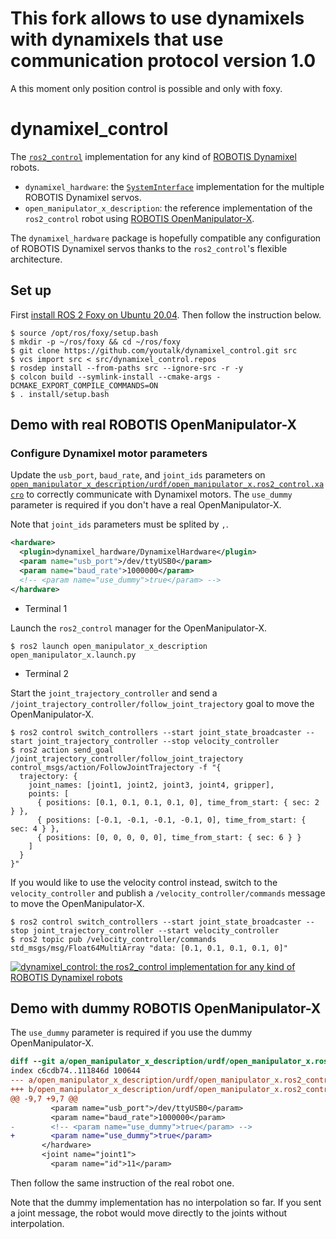 # This fork allows to use dynamixels with dynamixels that use communication protocol version 1.0
A this moment only position control is possible and only with foxy. 

# dynamixel_control

The [`ros2_control`](https://github.com/ros-controls/ros2_control) implementation for any kind of [ROBOTIS Dynamixel](https://emanual.robotis.com/docs/en/dxl/) robots.

- `dynamixel_hardware`: the [`SystemInterface`](https://github.com/ros-controls/ros2_control/blob/master/hardware_interface/include/hardware_interface/system_interface.hpp) implementation for the multiple ROBOTIS Dynamixel servos.
- `open_manipulator_x_description`: the reference implementation of the `ros2_control` robot using [ROBOTIS OpenManipulator-X](https://emanual.robotis.com/docs/en/platform/openmanipulator_x/overview/).

The `dynamixel_hardware` package is hopefully compatible any configuration of ROBOTIS Dynamixel servos thanks to the `ros2_control`'s flexible architecture.

## Set up

First [install ROS 2 Foxy on Ubuntu 20.04](https://index.ros.org/doc/ros2/Installation/Foxy/Linux-Install-Debians/). Then follow the instruction below.

```shell
$ source /opt/ros/foxy/setup.bash
$ mkdir -p ~/ros/foxy && cd ~/ros/foxy
$ git clone https://github.com/youtalk/dynamixel_control.git src
$ vcs import src < src/dynamixel_control.repos
$ rosdep install --from-paths src --ignore-src -r -y
$ colcon build --symlink-install --cmake-args -DCMAKE_EXPORT_COMPILE_COMMANDS=ON
$ . install/setup.bash
```

## Demo with real ROBOTIS OpenManipulator-X

### Configure Dynamixel motor parameters

Update the `usb_port`, `baud_rate`, and `joint_ids` parameters on [`open_manipulator_x_description/urdf/open_manipulator_x.ros2_control.xacro`](https://github.com/youtalk/dynamixel_control/blob/main/open_manipulator_x_description/urdf/open_manipulator_x.ros2_control.xacro#L9-L12) to correctly communicate with Dynamixel motors.
The `use_dummy` parameter is required if you don't have a real OpenManipulator-X.

Note that `joint_ids` parameters must be splited by `,`.

```xml
<hardware>
  <plugin>dynamixel_hardware/DynamixelHardware</plugin>
  <param name="usb_port">/dev/ttyUSB0</param>
  <param name="baud_rate">1000000</param>
  <!-- <param name="use_dummy">true</param> -->
</hardware>
```

- Terminal 1

Launch the `ros2_control` manager for the OpenManipulator-X.

```shell
$ ros2 launch open_manipulator_x_description open_manipulator_x.launch.py
```

- Terminal 2

Start the `joint_trajectory_controller` and send a `/joint_trajectory_controller/follow_joint_trajectory` goal to move the OpenManipulator-X.

```shell
$ ros2 control switch_controllers --start joint_state_broadcaster --start joint_trajectory_controller --stop velocity_controller
$ ros2 action send_goal /joint_trajectory_controller/follow_joint_trajectory control_msgs/action/FollowJointTrajectory -f "{
  trajectory: {
    joint_names: [joint1, joint2, joint3, joint4, gripper],
    points: [
      { positions: [0.1, 0.1, 0.1, 0.1, 0], time_from_start: { sec: 2 } },
      { positions: [-0.1, -0.1, -0.1, -0.1, 0], time_from_start: { sec: 4 } },
      { positions: [0, 0, 0, 0, 0], time_from_start: { sec: 6 } }
    ]
  }
}"
```

If you would like to use the velocity control instead, switch to the `velocity_controller` and publish a `/velocity_controller/commands` message to move the OpenManipulator-X.

```shell
$ ros2 control switch_controllers --start joint_state_broadcaster --stop joint_trajectory_controller --start velocity_controller
$ ros2 topic pub /velocity_controller/commands std_msgs/msg/Float64MultiArray "data: [0.1, 0.1, 0.1, 0.1, 0]"
```

[![dynamixel_control: the ros2_control implementation for any kind of ROBOTIS Dynamixel robots](https://img.youtube.com/vi/EZtBaU-otzI/0.jpg)](https://www.youtube.com/watch?v=EZtBaU-otzI)

## Demo with dummy ROBOTIS OpenManipulator-X

The `use_dummy` parameter is required if you use the dummy OpenManipulator-X.

```diff
diff --git a/open_manipulator_x_description/urdf/open_manipulator_x.ros2_control.xacro b/open_manipulator_x_description/urdf/open_manipulator_x.ros2_control.xacro
index c6cdb74..111846d 100644
--- a/open_manipulator_x_description/urdf/open_manipulator_x.ros2_control.xacro
+++ b/open_manipulator_x_description/urdf/open_manipulator_x.ros2_control.xacro
@@ -9,7 +9,7 @@
         <param name="usb_port">/dev/ttyUSB0</param>
         <param name="baud_rate">1000000</param>
-        <!-- <param name="use_dummy">true</param> -->
+        <param name="use_dummy">true</param>
       </hardware>
       <joint name="joint1">
         <param name="id">11</param>
```

Then follow the same instruction of the real robot one.

Note that the dummy implementation has no interpolation so far.
If you sent a joint message, the robot would move directly to the joints without interpolation.
